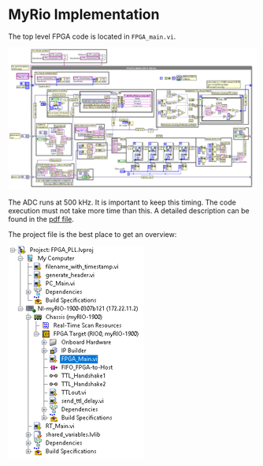 # MyRio Implementation

The top level FPGA code is located in `FPGA_main.vi`. 

![Top level FPGA code](MyRio/doc/FPGA_main.png)

The ADC runs at 500 kHz. It is important to keep this timing. The code execution must not take more time than this. A detailed description can be found in the [pdf file](MyRio/Documentation_PLL.pdf).

The project file is the best place to get an overview:

![Lock-In Code](MyRio/doc/project.png)
